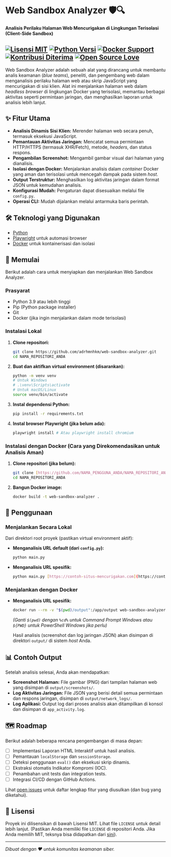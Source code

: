 # Web Sandbox Analyzer 🛡️🔍

**Analisis Perilaku Halaman Web Mencurigakan di Lingkungan Terisolasi (Client-Side Sandbox)**

[![Lisensi MIT](https://img.shields.io/badge/License-MIT-blue.svg)](https://opensource.org/licenses/MIT)
[![Python Versi](https://img.shields.io/badge/python-3.9%2B-blue.svg)](https://www.python.org/downloads/)
[![Docker Support](https://img.shields.io/badge/docker-%230db7ed.svg?style=for-the-badge&logo=docker&logoColor=white)](https://www.docker.com/)
[![Kontribusi Diterima](https://img.shields.io/badge/Contributions-welcome-brightgreen.svg?style=flat)](CONTRIBUTING.md)
[![Open Source Love](https://badges.frapsoft.com/os/v1/open-source.svg?v=103)](https://opensource.org/)
---

Web Sandbox Analyzer adalah sebuah alat yang dirancang untuk membantu analis keamanan (*blue teams*), peneliti, dan pengembang web dalam menganalisis perilaku halaman web atau skrip JavaScript yang mencurigakan di sisi klien. Alat ini menjalankan halaman web dalam *headless browser* di lingkungan Docker yang terisolasi, memantau berbagai aktivitas seperti permintaan jaringan, dan menghasilkan laporan untuk analisis lebih lanjut.

## ✨ Fitur Utama

* **Analisis Dinamis Sisi Klien:** Merender halaman web secara penuh, termasuk eksekusi JavaScript.
* **Pemantauan Aktivitas Jaringan:** Mencatat semua permintaan HTTP/HTTPS (termasuk XHR/Fetch), metode, *headers*, dan status respons.
* **Pengambilan Screenshot:** Mengambil gambar visual dari halaman yang dianalisis.
* **Isolasi dengan Docker:** Menjalankan analisis dalam *container* Docker yang aman dan terisolasi untuk mencegah dampak pada sistem *host*.
* **Output Terstruktur:** Menghasilkan log aktivitas jaringan dalam format JSON untuk kemudahan analisis.
* **Konfigurasi Mudah:** Pengaturan dapat disesuaikan melalui file `config.py`.
* **Operasi CLI:** Mudah dijalankan melalui antarmuka baris perintah.

## 🛠️ Teknologi yang Digunakan

* [Python](https://www.python.org/)
* [Playwright](https://playwright.dev/) untuk automasi browser
* [Docker](https://www.docker.com/) untuk kontainerisasi dan isolasi

## 🚀 Memulai

Berikut adalah cara untuk menyiapkan dan menjalankan Web Sandbox Analyzer.

### Prasyarat

* Python 3.9 atau lebih tinggi
* Pip (Python package installer)
* Git
* Docker (jika ingin menjalankan dalam mode terisolasi)

### Instalasi Lokal

1.  **Clone repositori:**
    ```bash
    git clone https://github.com/adrhmnhkm/web-sandbox-analyzer.git
    cd NAMA_REPOSITORI_ANDA
    ```
2.  **Buat dan aktifkan virtual environment (disarankan):**
    ```bash
    python -m venv venv
    # Untuk Windows
    # .\venv\Scripts\activate
    # Untuk macOS/Linux
    source venv/bin/activate
    ```
3.  **Instal dependensi Python:**
    ```bash
    pip install -r requirements.txt
    ```
4.  **Instal browser Playwright (jika belum ada):**
    ```bash
    playwright install # Atau playwright install chromium
    ```

### Instalasi dengan Docker (Cara yang Direkomendasikan untuk Analisis Aman)

1.  **Clone repositori (jika belum):**
    ```bash
    git clone [https://github.com/NAMA_PENGGUNA_ANDA/NAMA_REPOSITORI_ANDA.git](https://github.com/NAMA_PENGGUNA_ANDA/NAMA_REPOSITORI_ANDA.git)
    cd NAMA_REPOSITORI_ANDA
    ```
2.  **Bangun Docker image:**
    ```bash
    docker build -t web-sandbox-analyzer .
    ```

## 📖 Penggunaan

### Menjalankan Secara Lokal

Dari direktori root proyek (pastikan virtual environment aktif):

* **Menganalisis URL default (dari `config.py`):**
    ```bash
    python main.py
    ```
* **Menganalisis URL spesifik:**
    ```bash
    python main.py [https://contoh-situs-mencurigakan.com](https://contoh-situs-mencurigakan.com)
    ```

### Menjalankan dengan Docker

* **Menganalisis URL spesifik:**
    ```bash
    docker run --rm -v "$(pwd)/output":/app/output web-sandbox-analyzer [https://contoh-situs-mencurigakan.com](https://contoh-situs-mencurigakan.com)
    ```
    *(Ganti `$(pwd)` dengan `%cd%` untuk Command Prompt Windows atau `${PWD}` untuk PowerShell Windows jika perlu)*

    Hasil analisis (screenshot dan log jaringan JSON) akan disimpan di direktori `output/` di sistem *host* Anda.

## 📊 Contoh Output

Setelah analisis selesai, Anda akan mendapatkan:

* **Screenshot Halaman:** File gambar (PNG) dari tampilan halaman web yang disimpan di `output/screenshots/`.
* **Log Aktivitas Jaringan:** File JSON yang berisi detail semua permintaan dan respons jaringan, disimpan di `output/network_logs/`.
* **Log Aplikasi:** Output log dari proses analisis akan ditampilkan di konsol dan disimpan di `app_activity.log`.

## 🗺️ Roadmap

Berikut adalah beberapa rencana pengembangan di masa depan:

* [ ] Implementasi Laporan HTML Interaktif untuk hasil analisis.
* [ ] Pemantauan `localStorage` dan `sessionStorage`.
* [ ] Deteksi penggunaan `eval()` dan eksekusi skrip dinamis.
* [ ] Ekstraksi otomatis Indikator Kompromi (IOC).
* [ ] Penambahan unit tests dan integration tests.
* [ ] Integrasi CI/CD dengan GitHub Actions.

Lihat [open issues](https://github.com/NAMA_PENGGUNA_ANDA/NAMA_REPOSITORI_ANDA/issues) untuk daftar lengkap fitur yang diusulkan (dan bug yang diketahui).


## 📜 Lisensi

Proyek ini dilisensikan di bawah Lisensi MIT. Lihat file `LICENSE` untuk detail lebih lanjut.
(Pastikan Anda memiliki file `LICENSE` di repositori Anda. Jika Anda memilih MIT, teksnya bisa didapatkan dari [sini](https://opensource.org/licenses/MIT)).

---

*Dibuat dengan ❤️ untuk komunitas keamanan siber.*
